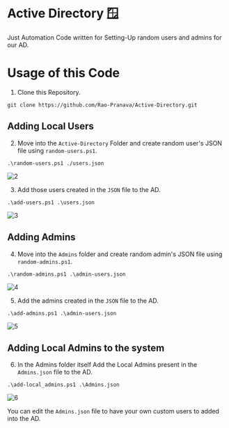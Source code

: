 # Active Directory 🪟
 Just Automation Code written for Setting-Up random users and admins for our AD.

# Usage of this Code
1. Clone this Repository.
```
git clone https://github.com/Rao-Pranava/Active-Directory.git
```
## Adding Local Users

2. Move into the `Active-Directory` Folder and create random user's JSON file using `random-users.ps1`.
```
.\random-users.ps1 ./users.json
```
![2](https://user-images.githubusercontent.com/93928268/206453024-7344008e-e9c1-44b8-8152-01525ee49957.png)

3. Add those users created in the `JSON` file to the AD.
```
.\add-users.ps1 .\users.json
```
![3](https://user-images.githubusercontent.com/93928268/206453168-59ecf3e5-9d64-43fa-9bd3-1818956a55cd.png)


## Adding Admins

4. Move into the `Admins` folder and create random admin's JSON file using `random-admins.ps1`.
```
.\random-admins.ps1 .\admin-users.json
```
![4](https://user-images.githubusercontent.com/93928268/206453212-5f36fc33-a74e-408d-be9f-66b7a7db8ba4.png)


5. Add the admins created in the `JSON` file to the AD.
```
.\add-admins.ps1 .\admin-users.json
```
![5](https://user-images.githubusercontent.com/93928268/206453247-8622813a-e697-433d-a92f-014177ae97c0.png)


## Adding Local Admins to the system

6. In the Admins folder itself Add the Local Admins present in the `Admins.json` file to the AD.
```
.\add-local_admins.ps1 .\Admins.json
```
![6](https://user-images.githubusercontent.com/93928268/206453293-09536376-71e4-49a7-bf7c-8d04e81a7ff5.png)


You can edit the `Admins.json` file to have your own custom users to added into the AD.

#
